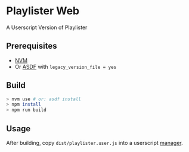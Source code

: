 # Playlister Web

A Userscript Version of Playlister

## Prerequisites

- [NVM](https://github.com/nvm-sh/nvm)
- Or [ASDF](https://asdf-vm.com) with `legacy_version_file = yes`

## Build

```bash
> nvm use # or: asdf install
> npm install
> npm run build
```

## Usage

After building, copy `dist/playlister.user.js` into a userscript [manager](https://www.tampermonkey.net/).
